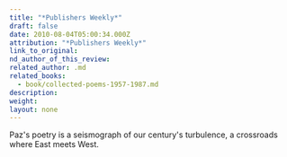 ```yaml
---
title: "*Publishers Weekly*"
draft: false
date: 2010-08-04T05:00:34.000Z
attribution: "*Publishers Weekly*"
link_to_original:
nd_author_of_this_review:
related_author: .md
related_books:
  - book/collected-poems-1957-1987.md
description:
weight:
layout: none
---
```

Paz's poetry is a seismograph of our century's turbulence, a crossroads where East meets West.

